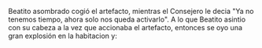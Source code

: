Beatito asombrado cogió el artefacto, mientras el Consejero le decia 
"Ya no tenemos tiempo, ahora solo nos queda activarlo". A lo que Beatito 
asintio con su cabeza a la vez que accionaba el artefacto, 
entonces se oyo una gran explosión en la habitacion y:

